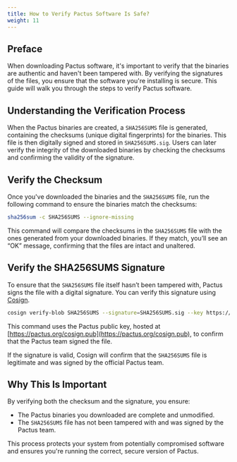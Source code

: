 ```yaml
---
title: How to Verify Pactus Software Is Safe?
weight: 11
---
```


## Preface

When downloading Pactus software, it's important to verify that the binaries are authentic and
haven't been tampered with.
By verifying the signatures of the files, you ensure that the software you're installing is secure.
This guide will walk you through the steps to verify Pactus software.

## Understanding the Verification Process

When the Pactus binaries are created, a `SHA256SUMS` file is generated,
containing the checksums (unique digital fingerprints) for the binaries.
This file is then digitally signed and stored in `SHA256SUMS.sig`.
Users can later verify the integrity of the downloaded binaries by
checking the checksums and confirming the validity of the signature.

## Verify the Checksum

Once you've downloaded the binaries and the `SHA256SUMS` file,
run the following command to ensure the binaries match the checksums:

```bash
sha256sum -c SHA256SUMS --ignore-missing
```

This command will compare the checksums in the `SHA256SUMS` file with the ones generated from your downloaded binaries.
If they match, you’ll see an “OK” message, confirming that the files are intact and unaltered.

## Verify the SHA256SUMS Signature

To ensure that the `SHA256SUMS` file itself hasn’t been tampered with,
Pactus signs the file with a digital signature.
You can verify this signature using [Cosign](https://docs.sigstore.dev/cosign/).

```bash
cosign verify-blob SHA256SUMS --signature=SHA256SUMS.sig --key https://pactus.org/cosign.pub
```

This command uses the Pactus public key, hosted at [https://pactus.org/cosign.pub](https://pactus.org/cosign.pub),
to confirm that the Pactus team signed the file.

If the signature is valid, Cosign will confirm that the `SHA256SUMS` file is legitimate and
was signed by the official Pactus team.

## Why This Is Important

By verifying both the checksum and the signature, you ensure:

- The Pactus binaries you downloaded are complete and unmodified.
- The `SHA256SUMS` file has not been tampered with and was signed by the Pactus team.

This process protects your system from potentially compromised software and
ensures you're running the correct, secure version of Pactus.
